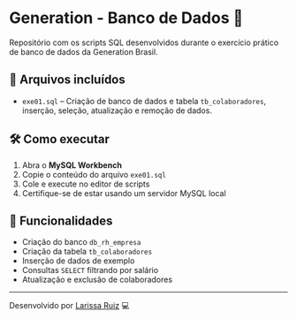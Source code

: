 # Generation - Banco de Dados 💾

Repositório com os scripts SQL desenvolvidos durante o exercício prático de banco de dados da Generation Brasil.

## 📁 Arquivos incluídos

- `exe01.sql` – Criação de banco de dados e tabela `tb_colaboradores`, inserção, seleção, atualização e remoção de dados.

## 🛠️ Como executar

1. Abra o **MySQL Workbench**
2. Copie o conteúdo do arquivo `exe01.sql`
3. Cole e execute no editor de scripts
4. Certifique-se de estar usando um servidor MySQL local

## 🧪 Funcionalidades

- Criação do banco `db_rh_empresa`
- Criação da tabela `tb_colaboradores`
- Inserção de dados de exemplo
- Consultas `SELECT` filtrando por salário
- Atualização e exclusão de colaboradores

---

Desenvolvido por [Larissa Ruiz](https://github.com/Lalisruiz) 💻
